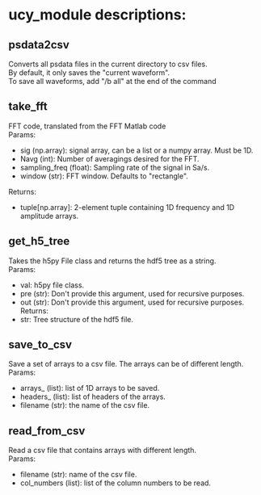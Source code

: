 # ucy_module descriptions:

## psdata2csv
Converts all psdata files in the current directory to csv files.   
By default, it only saves the "current waveform".   
To save all waveforms, add "/b all" at the end of the command   


## take_fft
FFT code, translated from the FFT Matlab code   
Params:   
- sig (np.array): signal array, can be a list or a numpy array. Must be 1D.   
- Navg (int): Number of averagings desired for the FFT.   
- sampling_freq (float): Sampling rate of the signal in Sa/s.   
- window (str): FFT window. Defaults to "rectangle".   

Returns:   
- tuple[np.array]: 2-element tuple containing 1D frequency and 1D amplitude arrays.




## get_h5_tree
Takes the h5py File class and returns the hdf5 tree as a string.   
Params:   
- val: h5py file class.    
- pre (str): Don't provide this argument, used for recursive purposes.   
- out (str): Don't provide this argument, used for recursive purposes.   
Returns:   
- str: Tree structure of the hdf5 file.   


## save_to_csv
Save a set of arrays to a csv file. The arrays can be of different length.    
Params:   
- arrays_ (list): list of 1D arrays to be saved.   
- headers_ (list): list of headers of the arrays.   
- filename (str): the name of the csv file.   



  
## read_from_csv
Read a csv file that contains arrays with different length.    
Params:    
- filename (str): name of the csv file.    
- col_numbers (list): list of the column numbers to be read.    
  

